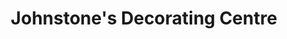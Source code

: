 ---
title: "Johnstone's Decorating Centre"
url: /edinburgh/johnstones-decorating-centre/
shop: Farben
---